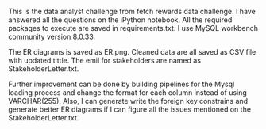 This is the data analyst challenge from fetch rewards data challenge. I have answered all the questions on the iPython notebook. All the required packages to execute are saved in requirements.txt. I use MySQL workbench community version 8.0.33.

The ER diagrams is saved as ER.png. Cleaned data are all saved as CSV file with updated tittle. The emil for stakeholders are named as StakeholderLetter.txt.

Further improvement can be done by building pipelines for the Mysql loading process and change the format for each column instead of using VARCHAR(255). Also, I can generate write the foreign key constrains and generate better ER diagrams if I can figure all the issues mentioned on the StakeholderLetter.txt.
